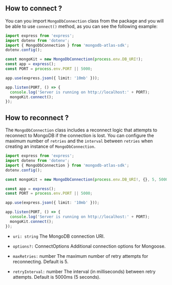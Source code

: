 ## How to connect ?

You can you import `MongoDbConnection` class from the package and you will be able to use `connect()` method, as you can see the following example:

```typescript
import express from 'express';
import dotenv from 'dotenv';
import { MongoDbConnection } from 'mongodb-atlas-sdk';
dotenv.config();

const mongoKit = new MongoDbConnection(process.env.DB_URI!);
const app = express();
const PORT = process.env.PORT || 5000;

app.use(express.json({ limit: '10mb' }));

app.listen(PORT, () => {
  console.log('Server is running on http://localhost:' + PORT);
  mongoKit.connect();
});
```

## How to reconnect ?

The `MongoDbConnection` class includes a reconnect logic that attempts to reconnect to MongoDB if the connection is lost. You can configure the maximum number of `retries` and the `interval` between `retries` when creating an instance of `MongoDbConnection`.

```typescript
import express from 'express';
import dotenv from 'dotenv';
import { MongoDbConnection } from 'mongodb-atlas-sdk';
dotenv.config();

const mongoKit = new MongoDbConnection(process.env.DB_URI!, {}, 5, 5000); // maxRetries = 5, retryInterval = 5000ms

const app = express();
const PORT = process.env.PORT || 5000;

app.use(express.json({ limit: '10mb' }));

app.listen(PORT, () => {
  console.log('Server is running on http://localhost:' + PORT);
  mongoKit.connect();
});
```

- `uri: string` The MongoDB connection URI.

- `options?:` ConnectOptions Additional connection options for Mongoose.

- `maxRetries:` number The maximum number of retry attempts for reconnecting. Default is 5.

- `retryInterval:` number The interval (in milliseconds) between retry attempts. Default is 5000ms (5 seconds).
